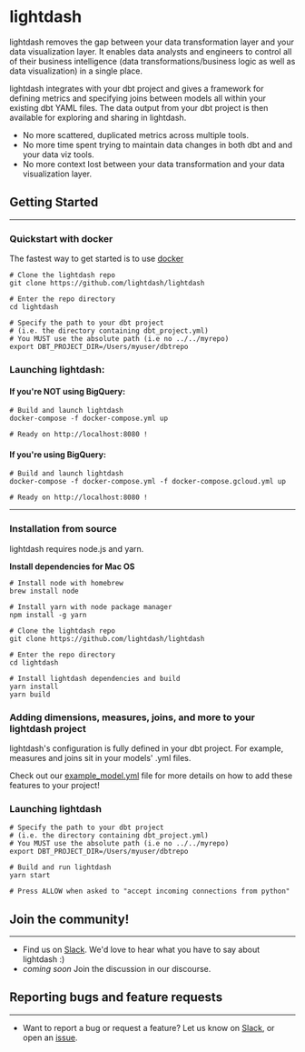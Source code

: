 # lightdash

lightdash removes the gap between your data transformation layer and your data visualization layer. It enables data analysts and engineers to control all of their business intelligence (data transformations/business logic as well as data visualization) in a single place.

lightdash integrates with your dbt project and gives a framework for defining metrics and specifying joins between models all within your existing dbt YAML files. The data output from your dbt project is then available for exploring and sharing in lightdash.

- No more scattered, duplicated metrics across multiple tools.
- No more time spent trying to maintain data changes in both dbt and and your data viz tools.  
- No more context lost between your data transformation and your data visualization layer.

## Getting Started
---

### Quickstart with docker

The fastest way to get started is to use [docker](https://docs.docker.com/get-docker/)

```shell
# Clone the lightdash repo
git clone https://github.com/lightdash/lightdash

# Enter the repo directory
cd lightdash

# Specify the path to your dbt project
# (i.e. the directory containing dbt_project.yml)
# You MUST use the absolute path (i.e no ../../myrepo)
export DBT_PROJECT_DIR=/Users/myuser/dbtrepo
```

### Launching lightdash:
#### If you're NOT using BigQuery:
```
# Build and launch lightdash
docker-compose -f docker-compose.yml up

# Ready on http://localhost:8080 !
```

#### If you're using BigQuery:
```
# Build and launch lightdash
docker-compose -f docker-compose.yml -f docker-compose.gcloud.yml up

# Ready on http://localhost:8080 !
```
---
### Installation from source

lightdash requires node.js and yarn.

**Install dependencies for Mac OS**
```shell
# Install node with homebrew
brew install node

# Install yarn with node package manager
npm install -g yarn

# Clone the lightdash repo
git clone https://github.com/lightdash/lightdash

# Enter the repo directory
cd lightdash

# Install lightdash dependencies and build
yarn install
yarn build
```

### Adding dimensions, measures, joins, and more to your lightdash project

lightdash's configuration is fully defined in your dbt project. For example, measures and joins sit in your models' .yml files.

Check out our [example_model.yml](https://github.com/lightdash/lightdash/blob/main/examples/example_model.yml) file for more details on how to add these features to your project! 

### Launching lightdash

```shell
# Specify the path to your dbt project
# (i.e. the directory containing dbt_project.yml)
# You MUST use the absolute path (i.e no ../../myrepo)
export DBT_PROJECT_DIR=/Users/myuser/dbtrepo

# Build and run lightdash
yarn start

# Press ALLOW when asked to "accept incoming connections from python"
```

## Join the community!
---
- Find us on [Slack](https://join.slack.com/t/seekercommunity/shared_invite/zt-ptiqsd6p-Dbjjn8GXozYkFhARgAs3cw). We'd love to hear what you have to say about lightdash :)
- _coming soon_ Join the discussion in our discourse.

## Reporting bugs and feature requests
---
- Want to report a bug or request a feature? Let us know on [Slack](https://join.slack.com/t/seekercommunity/shared_invite/zt-ptiqsd6p-Dbjjn8GXozYkFhARgAs3cw), or open an [issue](https://github.com/lightdash/lightdash/issues/new/choose).
